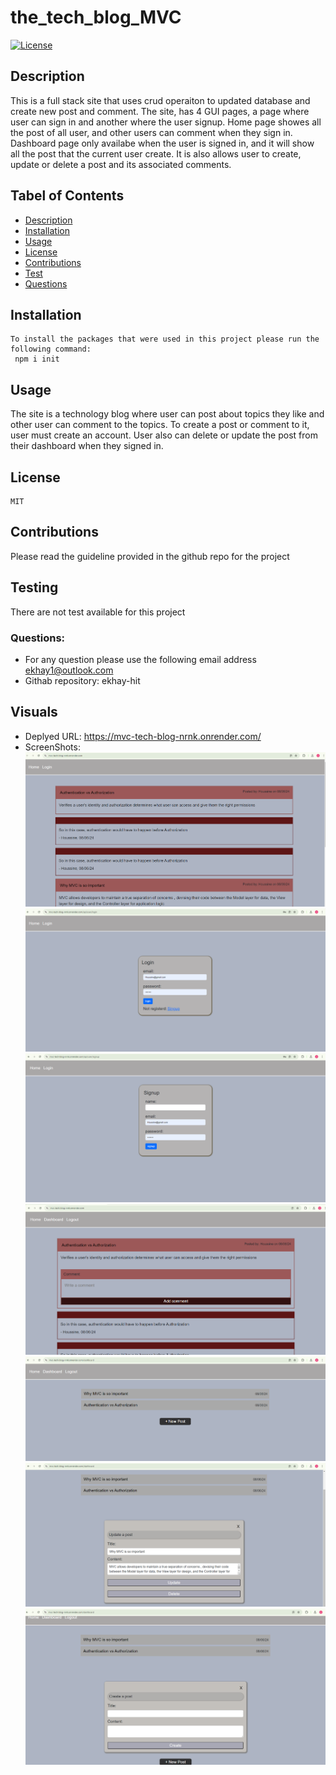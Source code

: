 # the_tech_blog_MVC

[![License](https://img.shields.io/badge/License-MIT-blue.svg)](https://opensource.org/licenses/MIT)
     
## Description
This is a full stack site that uses crud operaiton to updated database and create new post and comment. The site, has 4 GUI pages, a page where user can sign in and another where the user signup. Home page showes all the post of all user, and other users can comment when they sign in. Dashboard page only availabe when the user is signed in, and it will show all the post that the current user create. It is also allows user to create, update or delete a post and its associated comments. 
## Tabel of Contents

* [Description](#Description)
* [Installation](#Installation)
* [Usage](#Usage)
* [License](#License)
* [Contributions](#Contributions)
* [Test](#Test)
* [Questions](#Questions)
    
## Installation 
    To install the packages that were used in this project please run the following command:
     npm i init

 ## Usage
   The site is a technology blog where user can post about topics they like and other user can comment to the topics. To create a post or comment to it, user must create an account. User also can delete or update the post from their dashboard when they signed in.

## License
    MIT

## Contributions
Please read the guideline provided in the github repo for the project

## Testing
There are not test available for this project


### Questions:

* For any question please use the following email address ekhay1@outlook.com
* Githab repository: ekhay-hit

## Visuals
* Deplyed URL: https://mvc-tech-blog-nrnk.onrender.com/
* ScreenShots:
![Homepage](./public/Images/image-2.png)
![Login](./public/Images/image-3.png)
![Signup](./public/Images/image-4.png)
![HomePageSignedIn](./public/Images/image-6.png)
![Dashboard](./public/Images/image-7.png)
![UpdateDeletePost](./public/Images/image-8.png)
![CreateNewPost](./public/Images/image-9.png)

